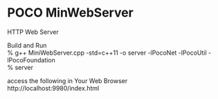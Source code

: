 POCO MinWebServer
===============

HTTP Web Server  <br/>

Build and Run <br/>
% g++ MiniWebServer.cpp -std=c++11 -o server -lPocoNet -lPocoUtil  -lPocoFoundation <br/>
% server <br/>

access the following in Your Web Browser <br/>
http://localhost:9980/index.html <br/>


